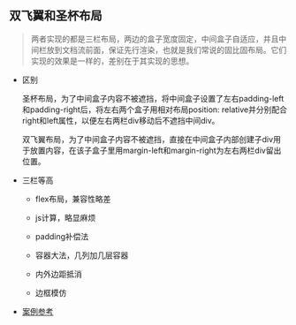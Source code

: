 ## 双飞翼和圣杯布局

> 两者实现的都是三栏布局，两边的盒子宽度固定，中间盒子自适应，并且中间栏放到文档流前面，保证先行渲染，也就是我们常说的固比固布局。它们实现的效果是一样的，差别在于其实现的思想。

* 区别

  圣杯布局，为了中间盒子内容不被遮挡，将中间盒子设置了左右padding-left和padding-right后，将左右两个盒子用相对布局position: relative并分别配合right和left属性，以便左右两栏div移动后不遮挡中间div。

  双飞翼布局，为了中间盒子内容不被遮挡，直接在中间盒子内部创建子div用于放置内容，在该子盒子里用margin-left和margin-right为左右两栏div留出位置。

* 三栏等高

  - flex布局，兼容性略差

  - js计算，略显麻烦

  - padding补偿法

  - 容器大法，几列加几层容器

  - 内外边距抵消

  - 边框模仿

* [案例参考](../examples/layout.html)